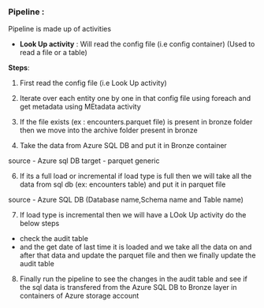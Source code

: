 ### Pipeline : 

Pipeline is made up of activities

- **Look Up activity** : Will read the config file (i.e config container) (Used to read a file or a table)

**Steps**:

1. First read the config file (i.e Look Up activity)

2. Iterate over each entity one by one in that config file using foreach and get metadata using MEtadata activity

3. If the file exists (ex : encounters.parquet file) is present in bronze folder then we move into the archive folder present in bronze

4. Take the data from Azure SQL DB and put it in Bronze container

source - Azure sql DB
target - parquet generic

6. If its a full load or incremental if load type is full then we will take all the data from sql db (ex: encounters table) and put it in parquet file

source - Azure SQL DB
(Database name,Schema name and Table name)

7. If load type is incremental then we will have a LOok Up activity do the below steps

- check the audit table 
- and the get date of last time it is loaded and we take all the data on and after that data and update the parquet file  and then we finally update the audit table

8. Finally run the pipeline to see the changes in the audit table and see if the sql data is transfered from the Azure SQL DB to Bronze layer in containers of Azure storage account
  
